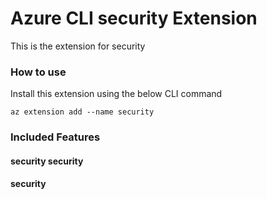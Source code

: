 # Azure CLI security Extension #
This is the extension for security

### How to use ###
Install this extension using the below CLI command
```
az extension add --name security
```

### Included Features ###
#### security security ####
#### security ####